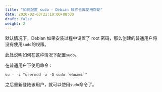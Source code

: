 ```yaml
---
title: "如何配置 sudo - Debian 软件仓库使用帮助"
date: 2020-02-03T22:10:00+08:00
draft: false
weight: 2
---
```

默认情况下，Debian 如果安装过程中设置了 root 密码，那么创建的普通用户将没有使用`sudo`的权限。

此处说明如何在这种情况下配置`sudo`。

在普通用户下使用命令：
```shell
su - -c "usermod -a -G sudo `whoami`"
```

之后重新登陆该用户，就可以使用`sudo`命令了。
